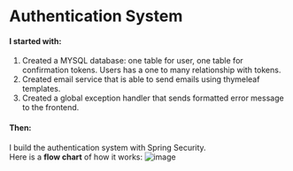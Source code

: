 # Authentication System

#### I started with: 
1. Created a MYSQL database: one table for user, one table for confirmation tokens. Users has a one to many relationship with tokens.
2. Created email service that is able to send emails using thymeleaf templates.
3. Created a global exception handler that sends formatted error message to the frontend.


#### Then:
I build the authentication system with Spring Security. <br/>
Here is a <strong>flow chart</strong> of how it works: 
![image](https://github.com/tinaafang/authentication-system/assets/94018300/cfdf3335-b4fe-4367-b8ad-a86b0f3d972a)
